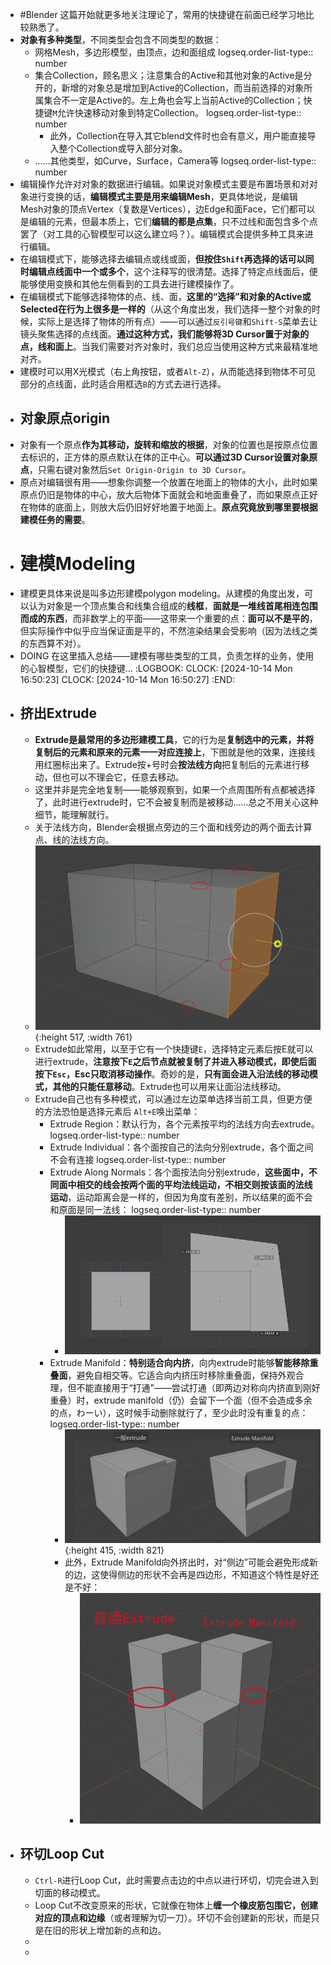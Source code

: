 - #Blender 这篇开始就更多地关注理论了，常用的快捷键在前面已经学习地比较熟悉了。
- **对象有多种类型**，不同类型会包含不同类型的数据：
	- 网格Mesh，多边形模型，由顶点，边和面组成
	  logseq.order-list-type:: number
	- 集合Collection，顾名思义；注意集合的Active和其他对象的Active是分开的，新增的对象总是增加到Active的Collection，而当前选择的对象所属集合不一定是Active的。左上角也会写上当前Active的Collection；快捷键`M`允许快速移动对象到特定Collection。
	  logseq.order-list-type:: number
		- 此外，Collection在导入其它blend文件时也会有意义，用户能直接导入整个Collection或导入部分对象。
	- ……其他类型，如Curve，Surface，Camera等
	  logseq.order-list-type:: number
- 编辑操作允许对对象的数据进行编辑。如果说对象模式主要是布置场景和对对象进行变换的话，**编辑模式主要是用来编辑Mesh**，更具体地说，是编辑Mesh对象的顶点Vertex（复数是Vertices），边Edge和面Face，它们都可以是编辑的元素，但最本质上，它们**编辑的都是点集**，只不过线和面包含多个点罢了（对工具的心智模型可以这么建立吗？）。编辑模式会提供多种工具来进行编辑。
- 在编辑模式下，能够选择去编辑点或线或面，**但按住`Shift`再选择的话可以同时编辑点线面中一个或多个**，这个注释写的很清楚。选择了特定点线面后，便能够使用变换和其他左侧看到的工具去进行建模操作了。
- 在编辑模式下能够选择物体的点、线、面，**这里的“选择”和对象的Active或Selected在行为上很多是一样的**（从这个角度出发，我们选择一整个对象的时候，实际上是选择了物体的所有点）——可以通过`反引号键`和`Shift-S`菜单去让镜头聚焦选择的点线面。**通过这种方式，我们能够将3D Cursor置于对象的点，线和面上**。当我们需要对齐对象时，我们总应当使用这种方式来最精准地对齐。
- 建模时可以用X光模式（右上角按钮，或者`Alt-Z`），从而能选择到物体不可见部分的点线面，此时适合用框选`B`的方式去进行选择。
- ## 对象原点origin
- 对象有一个原点**作为其移动，旋转和缩放的根据**，对象的位置也是按原点位置去标识的，正方体的原点默认在体的正中心。**可以通过3D Cursor设置对象原点**，只需右键对象然后`Set Origin-Origin to 3D Cursor`。
- 原点对编辑很有用——想象你调整一个放置在地面上的物体的大小，此时如果原点仍旧是物体的中心，放大后物体下面就会和地面重叠了，而如果原点正好在物体的底面上，则放大后仍旧好好地置于地面上。**原点究竟放到哪里要根据建模任务的需要**。
- # 建模Modeling
- 建模更具体来说是叫多边形建模polygon modeling。从建模的角度出发，可以认为对象是一个顶点集合和线集合组成的**线框**，**面就是一堆线首尾相连包围而成的东西**，而非数学上的平面——这带来一个重要的点：**面可以不是平的**，但实际操作中似乎应当保证面是平的，不然渲染结果会受影响（因为法线之类的东西算不对）。
- DOING 在这里插入总结——建模有哪些类型的工具，负责怎样的业务，使用的心智模型，它们的快捷键...
  :LOGBOOK:
  CLOCK: [2024-10-14 Mon 16:50:23]
  CLOCK: [2024-10-14 Mon 16:50:27]
  :END:
- ## 挤出Extrude
	- **Extrude是最常用的多边形建模工具**，它的行为是**复制选中的元素，并将复制后的元素和原来的元素一一对应连接上**，下图就是他的效果，连接线用红圈标出来了。Extrude按+号时会**按法线方向**把复制后的元素进行移动，但也可以不理会它，任意去移动。
	- 这里并非是完全地复制——能够观察到，如果一个点周围所有点都被选择了，此时进行extrude时，它不会被复制而是被移动……总之不用关心这种细节，能理解就行。
	- 关于法线方向，Blender会根据点旁边的三个面和线旁边的两个面去计算点、线的法线方向。
	- ![image.png](../assets/image_1728953682660_0.png){:height 517, :width 761}
	- Extrude如此常用，以至于它有一个快捷键`E`，选择特定元素后按E就可以进行extrude，**注意按下`E`之后节点就被复制了并进入移动模式，即使后面按下`Esc`，Esc只取消移动操作**。奇妙的是，**只有面会进入沿法线的移动模式，其他的只能任意移动**。Extrude也可以用来让面沿法线移动。
	- Extrude自己也有多种模式，可以通过左边菜单选择当前工具，但更方便的方法恐怕是选择元素后 `Alt+E`唤出菜单：
		- Extrude Region：默认行为，各个元素按平均的法线方向去extrude。
		  logseq.order-list-type:: number
		- Extrude Individual：各个面按自己的法向分别extrude，各个面之间不会有连接
		  logseq.order-list-type:: number
		- Extrude Along Normals：各个面按法向分别extrude，**这些面中，不同面中相交的线会按两个面的平均法线运动，不相交则按该面的法线运动**，运动距离会是一样的，但因为角度有差别，所以结果的面不会和原面是同一法线：
		  logseq.order-list-type:: number
			- ![image.png](../assets/image_1728961968854_0.png)
		- Extrude Manifold：**特别适合向内挤**，向内extrude时能够**智能移除重叠面**，避免自相交等。它适合向内挤压时移除重叠面，保持外观合理，但不能直接用于“打通”——尝试打通（即两边对称向内挤直到刚好重叠）时，extrude manifold（仍）会留下一个面（但不会造成多余的点，わーい），这时候手动删除就行了，至少此时没有重复的点：
		  logseq.order-list-type:: number
			- ![image.png](../assets/image_1728971613237_0.png){:height 415, :width 821}
			- 此外，Extrude Manifold向外挤出时，对“侧边”可能会避免形成新的边，这使得侧边的形状不会再是四边形，不知道这个特性是好还是不好：
				- ![image.png](../assets/image_1729130229719_0.png)
- ## 环切Loop Cut
	- `Ctrl-R`进行Loop Cut，此时需要点击边的中点以进行环切，切完会进入到切面的移动模式。
	- Loop Cut不改变原来的形状，它就像在物体上**缠一个橡皮筋包围它，创建对应的顶点和边缘**（或者理解为切一刀）。环切不会创建新的形状，而是只是在旧的形状上增加新的点和边。
	-
	-